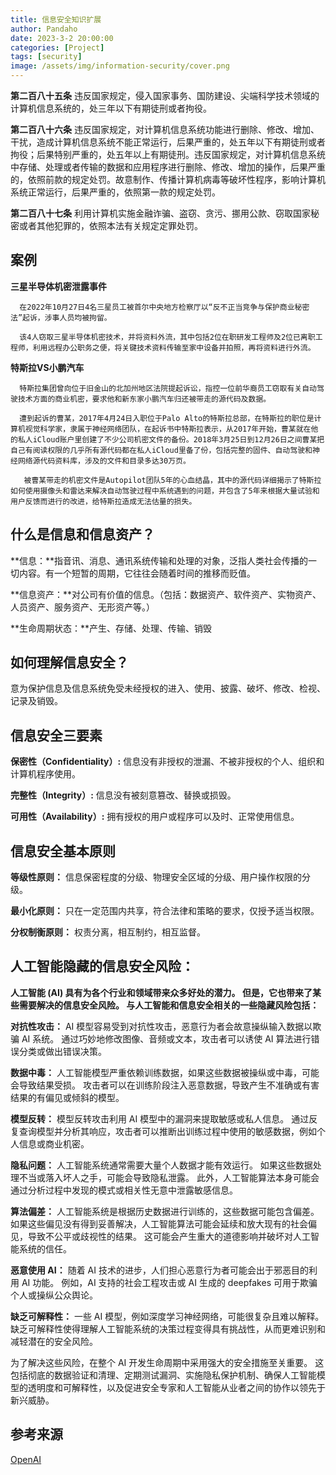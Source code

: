 ```yaml
---
title: 信息安全知识扩展
author: Pandaho
date: 2023-3-2 20:00:00
categories: [Project] 
tags: [security]
image: /assets/img/information-security/cover.png
---
```


**第二百八十五条** 违反国家规定，侵入国家事务、国防建设、尖端科学技术领域的计算机信息系统的，处三年以下有期徒刑或者拘役。

**第二百八十六条** 违反国家规定，对计算机信息系统功能进行删除、修改、增加、干扰，造成计算机信息系统不能正常运行，后果严重的，处五年以下有期徒刑或者拘役；后果特别严重的，处五年以上有期徒刑。违反国家规定，对计算机信息系统中存储、处理或者传输的数据和应用程序进行删除、修改、增加的操作，后果严重的，依照前款的规定处罚。故意制作、传播计算机病毒等破坏性程序，影响计算机系统正常运行，后果严重的，依照第一款的规定处罚。

**第二百八十七条** 利用计算机实施金融诈骗、盗窃、贪污、挪用公款、窃取国家秘密或者其他犯罪的，依照本法有关规定定罪处罚。


## **案例** 
**三星半导体机密泄露事件**

      在2022年10月27日4名三星员工被首尔中央地方检察厅以“反不正当竞争与保护商业秘密法”起诉，涉事人员均被拘留。

      该4人窃取三星半导体机密技术，并将资料外流，其中包括2位在职研发工程师及2位已离职工程师，利用远程办公职务之便，将关键技术资料传输至家中设备并拍照，再将资料进行外流。

**特斯拉VS小鹏汽车**

      特斯拉集团曾向位于旧金山的北加州地区法院提起诉讼，指控一位前华裔员工窃取有关自动驾驶技术方面的商业机密，要求他和新东家小鹏汽车归还被带走的源代码及数据。

      遭到起诉的曹某，2017年4月24日入职位于Palo Alto的特斯拉总部，在特斯拉的职位是计算机视觉科学家，隶属于神经网络团队，在起诉书中特斯拉表示，从2017年开始，曹某就在他的私人iCloud账户里创建了不少公司机密文件的备份。2018年3月25日到12月26日之间曹某把自己有阅读权限的几乎所有源代码都在私人iCloud里备了份，包括完整的固件、自动驾驶和神经网络源代码资料库，涉及的文件和目录多达30万页。

       被曹某带走的机密文件是Autopilot团队5年的心血结晶，其中的源代码详细揭示了特斯拉如何使用摄像头和雷达来解决自动驾驶过程中系统遇到的问题，并包含了5年来根据大量试验和用户反馈而进行的改进，给特斯拉造成无法估量的损失。



## **什么是信息和信息资产？** 
**信息：**指音讯、消息、通讯系统传输和处理的对象，泛指人类社会传播的一切内容。有一个短暂的周期，它往往会随着时间的推移而贬值。

**信息资产：**对公司有价值的信息。（包括：数据资产、软件资产、实物资产、人员资产、服务资产、无形资产等。）

**生命周期状态：**产生、存储、处理、传输、销毁

## **如何理解信息安全？** 
意为保护信息及信息系统免受未经授权的进入、使用、披露、破坏、修改、检视、记录及销毁。

## **信息安全三要素** 
**保密性（Confidentiality）:** 信息没有非授权的泄漏、不被非授权的个人、组织和计算机程序使用。

**完整性（Integrity）:** 信息没有被刻意篡改、替换或损毁。

**可用性（Availability）:** 拥有授权的用户或程序可以及时、正常使用信息。
## **信息安全基本原则**
**等级性原则：** 信息保密程度的分级、物理安全区域的分级、用户操作权限的分级。 

**最小化原则：** 只在一定范围内共享，符合法律和策略的要求，仅授予适当权限。

**分权制衡原则：** 权责分离，相互制约，相互监督。

## **人工智能隐藏的信息安全风险：** 

**人工智能 (AI) 具有为各个行业和领域带来众多好处的潜力。 但是，它也带来了某些需要解决的信息安全风险。 与人工智能和信息安全相关的一些隐藏风险包括：**

**对抗性攻击：** AI 模型容易受到对抗性攻击，恶意行为者会故意操纵输入数据以欺骗 AI 系统。 通过巧妙地修改图像、音频或文本，攻击者可以诱使 AI 算法进行错误分类或做出错误决策。

**数据中毒：** 人工智能模型严重依赖训练数据，如果这些数据被操纵或中毒，可能会导致结果受损。 攻击者可以在训练阶段注入恶意数据，导致产生不准确或有害结果的有偏见或倾斜的模型。

**模型反转：** 模型反转攻击利用 AI 模型中的漏洞来提取敏感或私人信息。 通过反复查询模型并分析其响应，攻击者可以推断出训练过程中使用的敏感数据，例如个人信息或商业机密。

**隐私问题：** 人工智能系统通常需要大量个人数据才能有效运行。 如果这些数据处理不当或落入坏人之手，可能会导致隐私泄露。 此外，人工智能算法本身可能会通过分析过程中发现的模式或相关性无意中泄露敏感信息。

**算法偏差：** 人工智能系统是根据历史数据进行训练的，这些数据可能包含偏差。 如果这些偏见没有得到妥善解决，人工智能算法可能会延续和放大现有的社会偏见，导致不公平或歧视性的结果。 这可能会产生重大的道德影响并破坏对人工智能系统的信任。

**恶意使用 AI：** 随着 AI 技术的进步，人们担心恶意行为者可能会出于邪恶目的利用 AI 功能。 例如，AI 支持的社会工程攻击或 AI 生成的 deepfakes 可用于欺骗个人或操纵公众舆论。

**缺乏可解释性：** 一些 AI 模型，例如深度学习神经网络，可能很复杂且难以解释。 缺乏可解释性使得理解人工智能系统的决策过程变得具有挑战性，从而更难识别和减轻潜在的安全风险。

为了解决这些风险，在整个 AI 开发生命周期中采用强大的安全措施至关重要。 这包括彻底的数据验证和清理、定期测试漏洞、实施隐私保护机制、确保人工智能模型的透明度和可解释性，以及促进安全专家和人工智能从业者之间的协作以领先于新兴威胁。

## **参考来源**

[OpenAI](https://chat.openai.com/)  